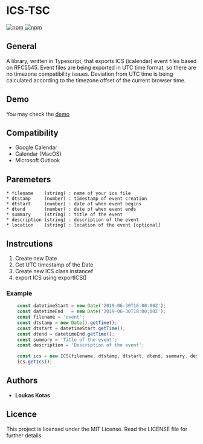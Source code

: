 # ICS-TSC

[![npm](https://img.shields.io/npm/v/ics-tsc.svg?maxAge=2592000?style=flat-square)](https://www.npmjs.com/package/ics-tsc)
[![npm](https://img.shields.io/npm/dm/ics-tsc.svg)](https://www.npmjs.com/package/ics-tsc)

## General
A library, written in Typescript, that exports ICS (icalendar) event files based on RFC5545.
Event files are being exported in UTC time format, so there are no timezone compatibility issues.
Deviation from UTC time is being calculated according to the timezone offset of the current browser time.

## Demo

You may check the [demo](https://stackblitz.com/edit/ics-tsc-demo?file=src%2Fapp%2Fapp.component.html)


## Compatibility

* Google Calendar 
* Calendar (MacOS)
* Microsoft Outlook

## Paremeters

    * filename    (string) : name of your ics file
    * dtstamp     (number) : timestamp of event creation
    * dtstart     (number) : date of when event begins 
    * dtend       (number) : date of when event ends 
    * summary     (string) : title of the event
    * description (string) : description of the event 
    * location    (string) : location of the event [optional]
    
## Instrcutions

1) Create new Date
2) Get UTC timestamp of the Date
3) Create new ICS class instancef
4) export ICS using exportICS()

### Example 
``` javascript
    const datetimeStart = new Date('2019-06-30T16:00:00Z');
    const datetimeEnd   = new Date('2019-06-30T18:00:00Z');
    const filename = 'event';
    const dtstamp = new Date().getTime();
    const dtstart = datetimeStart.getTime();
    const dtend = datetimeEnd.getTime();
    const summary = 'Title of the event';
    const description = 'Description of the event';

    const ics = new ICS(filename, dtstamp, dtstart, dtend, summary, description);
    ics.getIcs();

```



    
## Authors

* **Loukas Kotas** 

## Licence
This project is licensed under the MIT License. Read the LICENSE file for further details.
